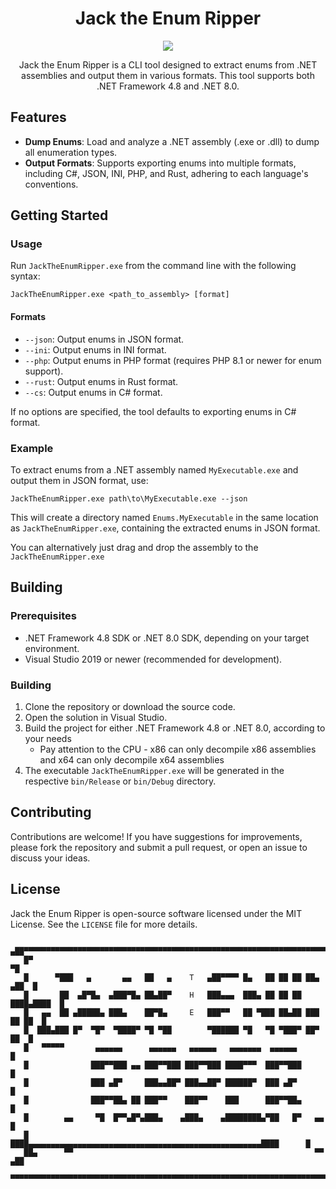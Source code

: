 <h1 align="center">Jack the Enum Ripper</h1>

<p align="center">    
	<img src="https://github.com/tolik518/JackTheEnumRipper/assets/3026792/2bd482c4-ef87-40fd-aa16-57c87af617de">    
</p>	  
<p align="center">    
	Jack the Enum Ripper is a CLI tool designed to extract enums from .NET assemblies and output them in various formats. This tool supports both .NET Framework 4.8 and .NET 8.0.
</p>

## Features

- **Dump Enums**: Load and analyze a .NET assembly (.exe or .dll) to dump all enumeration types.
- **Output Formats**: Supports exporting enums into multiple formats, including C#, JSON, INI, PHP, and Rust, adhering to each language's conventions.

## Getting Started

### Usage

Run `JackTheEnumRipper.exe` from the command line with the following syntax:

```
JackTheEnumRipper.exe <path_to_assembly> [format]
```

#### Formats

- `--json`: Output enums in JSON format.
- `--ini`: Output enums in INI format.
- `--php`: Output enums in PHP format (requires PHP 8.1 or newer for enum support).
- `--rust`: Output enums in Rust format.
- `--cs`: Output enums in C# format.

If no options are specified, the tool defaults to exporting enums in C# format.

### Example

To extract enums from a .NET assembly named `MyExecutable.exe` and output them in JSON format, use:

```
JackTheEnumRipper.exe path\to\MyExecutable.exe --json
```

This will create a directory named `Enums.MyExecutable` in the same location as `JackTheEnumRipper.exe`, containing the extracted enums in JSON format.

You can alternatively just drag and drop the assembly to the `JackTheEnumRipper.exe`

## Building

### Prerequisites

- .NET Framework 4.8 SDK or .NET 8.0 SDK, depending on your target environment.
- Visual Studio 2019 or newer (recommended for development).

### Building

1. Clone the repository or download the source code.
2. Open the solution in Visual Studio.
3. Build the project for either .NET Framework 4.8 or .NET 8.0, according to your needs
	- Pay attention to the CPU - x86 can only decompile x86 assemblies and x64 can only decompile x64 assemblies
4. The executable `JackTheEnumRipper.exe` will be generated in the respective `bin/Release` or `bin/Debug` directory.


## Contributing

Contributions are welcome! If you have suggestions for improvements, please fork the repository and submit a pull request, or open an issue to discuss your ideas.

## License

Jack the Enum Ripper is open-source software licensed under the MIT License. See the `LICENSE` file for more details.

```                                                                                
   ▄██▀▀▀▀▀▀▀▀▀▀▀▀▀▀▀▀▀▀▀▀▀▀▀▀▀▀▀▀▀▀▀▀▀▀▀▀▀▀▀▀▀▀▀▀▀▀▀▀▀▀▀▀▀▀▀▀▀▀▀▀▀▀▀▀▀▀▀▀▀██▄  
   █▀                                                                       ▀█  
   █      ▀███   ▄       ▄▄   ██   ▄    T   ▄██▀▀▀▀ █▄   ██ ██ ██ ██▄   ▄██  █  
   █       ██  ▄█▀█▄  ▄███▀█▄ ██▄██▀    H   ███▄▄▄  ███▄ ██ ██ ██ ████▄████  █  
   █   ▄▄  ██ ▄█████▄ ███▄    ██▀█▄     E   ███▀▀   ██ ▀███ ██▄██ ███ ██ ██  █  
   █  ███▄███ █▀  ▀█▀  ▀████▀ ▀█ ▀██        ▀██████ ▀█   ▀█ ▀███▀ ██▀    ██  █  
   █   ▀▀▀▀▀       ▄▄▄▄▄▄      ▄▄▄▄▄▄   ▄▄▄▄▄▄   ▄▄▄▄▄▄▄  ▄▄▄▄▄▄             █  
   █              ███▀▀███ ▄▄ ███▀▀███ ███▀▀███ ████▀▀▀  ███▀▀███            █  
   █              ███ ▄█▀     ███▄▄██▀ ███▄▄██▀ ██████▀  ███ ▄█▀             █  
   █              ███▀▀██▄ ██ ███▀▀    ███▀▀    ███      ███▀▀██▄            █  
   █        ▄▄     ▀█  █▀▀▄█▀▄███▄    ▄███▄    ▄████████▄▀██   █▀   ▄▄       █  
   █       ████▄▄▄▄▄▄▄▄▄▄▄▄▄▄▄▄▄▄▄▄▄▄▄▄▄▄▄▄▄▄▄▄▄▄▄▄▄▄▄▄▄▄▄▄▄▄▄▄▄▄▄▄████      █  
   ██▄      ▀▀                                                      ▀▀     ▄██  
    ▀▀▀▀▀▀▀▀▀▀▀▀▀▀▀▀▀▀▀▀▀▀▀▀▀▀▀▀▀▀▀▀▀▀▀▀▀▀▀▀▀▀▀▀▀▀▀▀▀▀▀▀▀▀▀▀▀▀▀▀▀▀▀▀▀▀▀▀▀▀▀▀▀   
 ```